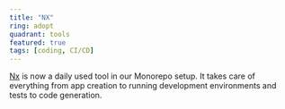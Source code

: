 ```yaml
---
title: "NX"
ring: adopt
quadrant: tools
featured: true
tags: [coding, CI/CD]
---
```


[Nx](https://nx.dev/) is now a daily used tool in our Monorepo setup. It takes care of everything from app creation to 
running development environments and tests to code generation.

